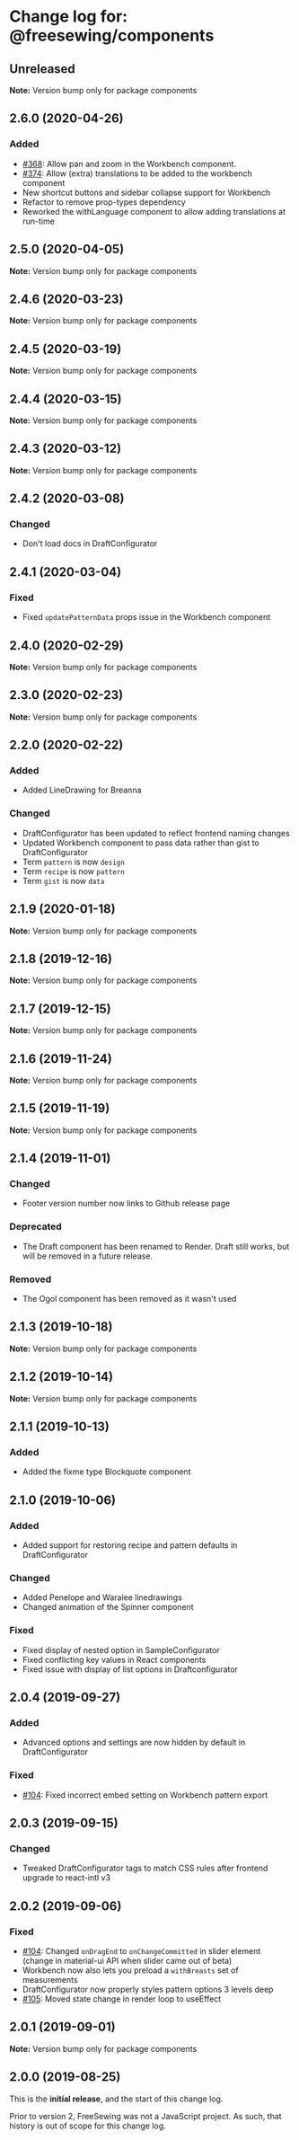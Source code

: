 # Change log for: @freesewing/components

## Unreleased

**Note:** Version bump only for package components

## 2.6.0 (2020-04-26)

### Added

- [#368](https://github.com/freesewing/freesewing/issues/368): Allow pan and zoom in the Workbench component.
- [#374](https://github.com/freesewing/freesewing/issues/374): Allow (extra) translations to be added to the workbench component
- New shortcut buttons and sidebar collapse support for Workbench
- Refactor to remove prop-types dependency
- Reworked the withLanguage component to allow adding translations at run-time

## 2.5.0 (2020-04-05)

**Note:** Version bump only for package components

## 2.4.6 (2020-03-23)

**Note:** Version bump only for package components

## 2.4.5 (2020-03-19)

**Note:** Version bump only for package components

## 2.4.4 (2020-03-15)

**Note:** Version bump only for package components

## 2.4.3 (2020-03-12)

**Note:** Version bump only for package components

## 2.4.2 (2020-03-08)

### Changed

- Don't load docs in DraftConfigurator

## 2.4.1 (2020-03-04)

### Fixed

- Fixed `updatePatternData` props issue in the Workbench component

## 2.4.0 (2020-02-29)

**Note:** Version bump only for package components

## 2.3.0 (2020-02-23)

**Note:** Version bump only for package components

## 2.2.0 (2020-02-22)

### Added

- Added LineDrawing for Breanna

### Changed

- DraftConfigurator has been updated to reflect frontend naming changes
- Updated Workbench component to pass data rather than gist to DraftConfigurator
- Term `pattern` is now `design`
- Term `recipe` is now `pattern`
- Term `gist` is now `data`

## 2.1.9 (2020-01-18)

**Note:** Version bump only for package components

## 2.1.8 (2019-12-16)

**Note:** Version bump only for package components

## 2.1.7 (2019-12-15)

**Note:** Version bump only for package components

## 2.1.6 (2019-11-24)

**Note:** Version bump only for package components

## 2.1.5 (2019-11-19)

**Note:** Version bump only for package components

## 2.1.4 (2019-11-01)

### Changed

- Footer version number now links to Github release page

### Deprecated

- The Draft component has been renamed to Render. Draft still works, but will be removed in a future release.

### Removed

- The Ogol component has been removed as it wasn't used

## 2.1.3 (2019-10-18)

**Note:** Version bump only for package components

## 2.1.2 (2019-10-14)

**Note:** Version bump only for package components

## 2.1.1 (2019-10-13)

### Added

- Added the fixme type Blockquote component

## 2.1.0 (2019-10-06)

### Added

- Added support for restoring recipe and pattern defaults in DraftConfigurator

### Changed

- Added Penelope and Waralee linedrawings
- Changed animation of the Spinner component

### Fixed

- Fixed display of nested option in SampleConfigurator
- Fixed conflicting key values in React components
- Fixed issue with display of list options in Draftconfigurator

## 2.0.4 (2019-09-27)

### Added

- Advanced options and settings are now hidden by default in DraftConfigurator

### Fixed

- [#104](https://github.com/freesewing/freesewing/issues/104): Fixed incorrect embed setting on Workbench pattern export

## 2.0.3 (2019-09-15)

### Changed

- Tweaked DraftConfigurator tags to match CSS rules after frontend upgrade to react-intl v3

## 2.0.2 (2019-09-06)

### Fixed

- [#104](https://github.com/freesewing/freesewing.org/issues/104): Changed `onDragEnd` to `onChangeCommitted` in slider element (change in material-ui API when slider came out of beta)
- Workbench now also lets you preload a `withBreasts` set of measurements
- DraftConfigurator now properly styles pattern options 3 levels deep
- [#105](https://github.com/freesewing/freesewing.org/issues/105): Moved state change in render loop to useEffect

## 2.0.1 (2019-09-01)

**Note:** Version bump only for package components

## 2.0.0 (2019-08-25)

This is the **initial release**, and the start of this change log.

Prior to version 2, FreeSewing was not a JavaScript project.
As such, that history is out of scope for this change log.
